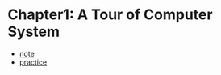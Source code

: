 # Chapter1: A Tour of Computer System

- [note](./note/README.md)
- [practice](./practice/README.md)
